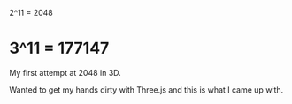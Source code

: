 2^11 = 2048

3^11 = 177147
======

My first attempt at 2048 in 3D.

Wanted to get my hands dirty with Three.js and this is what I came up with.
